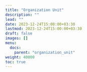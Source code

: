 ```yaml
---
title: "Organization Unit"
description: ""
lead: ""
date: 2023-12-24T15:00:00+03:30
lastmod: 2023-12-24T15:00:00+03:30
draft: false
images: []
menu:
  docs:
    parent: "organization_unit"
weight: 40000
toc: true
---
```

